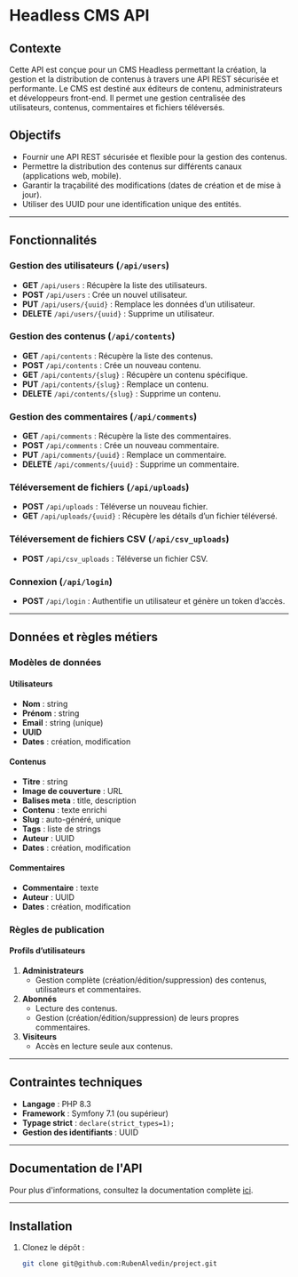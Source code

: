 # Headless CMS API

## Contexte

Cette API est conçue pour un CMS Headless permettant la création, la gestion et la distribution de contenus à travers une API REST sécurisée et performante. Le CMS est destiné aux éditeurs de contenu, administrateurs et développeurs front-end. Il permet une gestion centralisée des utilisateurs, contenus, commentaires et fichiers téléversés.

## Objectifs

- Fournir une API REST sécurisée et flexible pour la gestion des contenus.
- Permettre la distribution des contenus sur différents canaux (applications web, mobile).
- Garantir la traçabilité des modifications (dates de création et de mise à jour).
- Utiliser des UUID pour une identification unique des entités.

---

## Fonctionnalités

### Gestion des utilisateurs (`/api/users`)
- **GET** `/api/users` : Récupère la liste des utilisateurs.
- **POST** `/api/users` : Crée un nouvel utilisateur.
- **PUT** `/api/users/{uuid}` : Remplace les données d’un utilisateur.
- **DELETE** `/api/users/{uuid}` : Supprime un utilisateur.

### Gestion des contenus (`/api/contents`)
- **GET** `/api/contents` : Récupère la liste des contenus.
- **POST** `/api/contents` : Crée un nouveau contenu.
- **GET** `/api/contents/{slug}` : Récupère un contenu spécifique.
- **PUT** `/api/contents/{slug}` : Remplace un contenu.
- **DELETE** `/api/contents/{slug}` : Supprime un contenu.

### Gestion des commentaires (`/api/comments`)
- **GET** `/api/comments` : Récupère la liste des commentaires.
- **POST** `/api/comments` : Crée un nouveau commentaire.
- **PUT** `/api/comments/{uuid}` : Remplace un commentaire.
- **DELETE** `/api/comments/{uuid}` : Supprime un commentaire.

### Téléversement de fichiers (`/api/uploads`)
- **POST** `/api/uploads` : Téléverse un nouveau fichier.
- **GET** `/api/uploads/{uuid}` : Récupère les détails d’un fichier téléversé.

### Téléversement de fichiers CSV (`/api/csv_uploads`)
- **POST** `/api/csv_uploads` : Téléverse un fichier CSV.

### Connexion (`/api/login`)
- **POST** `/api/login` : Authentifie un utilisateur et génère un token d’accès.

---

## Données et règles métiers

### Modèles de données
#### Utilisateurs
- **Nom** : string
- **Prénom** : string
- **Email** : string (unique)
- **UUID**
- **Dates** : création, modification

#### Contenus
- **Titre** : string
- **Image de couverture** : URL
- **Balises meta** : title, description
- **Contenu** : texte enrichi
- **Slug** : auto-généré, unique
- **Tags** : liste de strings
- **Auteur** : UUID
- **Dates** : création, modification

#### Commentaires
- **Commentaire** : texte
- **Auteur** : UUID
- **Dates** : création, modification

### Règles de publication
#### Profils d’utilisateurs
1. **Administrateurs**
   - Gestion complète (création/édition/suppression) des contenus, utilisateurs et commentaires.
2. **Abonnés**
   - Lecture des contenus.
   - Gestion (création/édition/suppression) de leurs propres commentaires.
3. **Visiteurs**
   - Accès en lecture seule aux contenus.

---

## Contraintes techniques
- **Langage** : PHP 8.3
- **Framework** : Symfony 7.1 (ou supérieur)
- **Typage strict** : `declare(strict_types=1);`
- **Gestion des identifiants** : UUID

---

## Documentation de l'API

Pour plus d'informations, consultez la documentation complète [ici](https://localhost/api/docs#/).

---

## Installation

1. Clonez le dépôt :
   ```bash
   git clone git@github.com:RubenAlvedin/project.git
